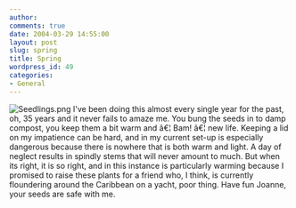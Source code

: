```yaml
---
author:
comments: true
date: 2004-03-29 14:55:00
layout: post
slug: spring
title: Spring
wordpress_id: 49
categories:
- General
---
```


![Seedlings.png](http://jeremycherfas.net/images/Seedlings.png) I've been doing this almost every single year for the past, oh, 35 years and it never fails to amaze me. You bung the seeds in to damp compost, you keep them a bit warm and â€¦ Bam! â€¦ new life. Keeping a lid on my impatience can be hard, and in my current set-up is especially dangerous because there is nowhere that is both warm and light. A day of neglect results in spindly stems that will never amount to much. But when its right, it is so right, and in this instance is particularly warming because I promised to raise these plants for a friend who, I think, is currently floundering around the Caribbean on a yacht, poor thing. Have fun Joanne, your seeds are safe with me.
